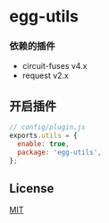 # egg-utils

<!--
Description here.
-->

### 依赖的插件

- circuit-fuses v4.x
- request v2.x

## 开启插件

```js
// config/plugin.js
exports.utils = {
  enable: true,
  package: 'egg-utils',
};
```

## License

[MIT](LICENSE)
